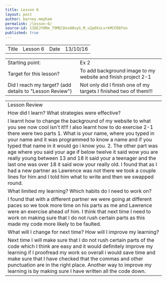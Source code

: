 ```yaml
---
title: Lesson 6
layout: post
author: barney.mepham
permalink: /lesson-6/
source-id: 1IDEJY0Rm_T9MQlDnxO0xyG_M_u2pOXvLvrkMCFD8feo
published: true
---
```

<table>
  <tr>
    <td>Title</td>
    <td>Lesson 6</td>
    <td>Date</td>
    <td>13/10/16</td>
  </tr>
</table>


<table>
  <tr>
    <td>Starting point:</td>
    <td>Ex 2</td>
  </tr>
  <tr>
    <td>Target for this lesson?</td>
    <td>To add background image to my website and finish project 2-1</td>
  </tr>
  <tr>
    <td>Did I reach my target? 
(add details to "Lesson Review")</td>
    <td>Not only did I finish one of my targets I finished two of them!!!</td>
  </tr>
</table>


<table>
  <tr>
    <td>Lesson Review</td>
  </tr>
  <tr>
    <td>How did I learn? What strategies were effective? </td>
  </tr>
  <tr>
    <td>I learnt how to change the background of my website to what you see now cool isn't it!!!
I also learnt how to do exercise 2-1 there were two parts 1. What is your name, where you typed in your name and it was programmed to know a name and if you typed that name in it would go i know you. 2. The other part was age where you said your age if below twelve it said wow you are really young between 13 and 18 it said your a teenager and the last one was over 18 it said wow your really old. I found that as I had a new partner as Lawrence was not there we took a couple lines for him and I told him what to write and then we swapped round.               </td>
  </tr>
  <tr>
    <td>What limited my learning? Which habits do I need to work on? </td>
  </tr>
  <tr>
    <td>I found that with a different partner we were going at different paces so we took more time on his parts as me and Lawrence were an exercise ahead of him. I think that next time I need to work on making sure that I do not rush certain parts as this made my code more likely to be faulted.
</td>
  </tr>
  <tr>
    <td>What will I change for next time? How will I improve my learning?</td>
  </tr>
  <tr>
    <td>Next time I will make sure that I do not rush certain parts of the code which I think are easy and it would definitely improve my learning if I proofread my work so overall i would save time and make sure that I have checked that the commas and other punctuation are in the right place.
Another way to improve my learning is by making sure I have written all the code down.</td>
  </tr>
</table>


